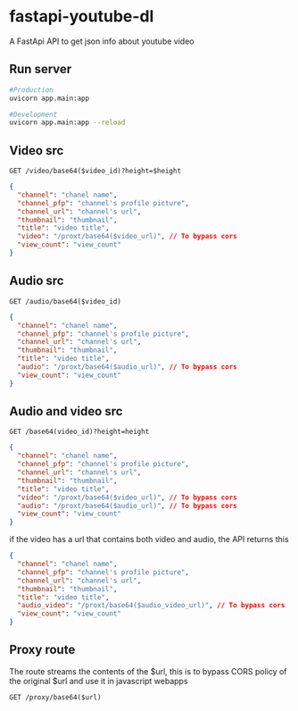 # fastapi-youtube-dl
A FastApi API to get json info about youtube video

## Run server
```bash
#Production
uvicorn app.main:app

#Development
uvicorn app.main:app --reload
```

## Video src

```GET /video/base64($video_id)?height=$height```
```json
{
  "channel": "chanel name",
  "channel_pfp": "channel's profile picture",
  "channel_url": "channel's url",
  "thumbnail": "thumbnail",
  "title": "video title",
  "video": "/proxt/base64($video_url)", // To bypass cors
  "view_count": "view_count"
}
```

## Audio src
```GET /audio/base64($video_id)```
```json
{
  "channel": "chanel name",
  "channel_pfp": "channel's profile picture",
  "channel_url": "channel's url",
  "thumbnail": "thumbnail",
  "title": "video title",
  "audio": "/proxt/base64($audio_url)", // To bypass cors
  "view_count": "view_count"
}
```

## Audio and video src
```GET /base64(video_id)?height=height```
```json
{
  "channel": "chanel name",
  "channel_pfp": "channel's profile picture",
  "channel_url": "channel's url",
  "thumbnail": "thumbnail",
  "title": "video title",
  "video": "/proxt/base64($video_url)", // To bypass cors
  "audio": "/proxt/base64($audio_url)", // To bypass cors
  "view_count": "view_count"
}
```
if the video has a url that contains both video and audio, the API returns this 
```json
{
  "channel": "chanel name",
  "channel_pfp": "channel's profile picture",
  "channel_url": "channel's url",
  "thumbnail": "thumbnail",
  "title": "video title",
  "audio_video": "/proxt/base64($audio_video_url)", // To bypass cors
  "view_count": "view_count"
}
```

## Proxy route
The route streams the contents of the $url, this is to bypass CORS policy of the original $url and use it in javascript webapps

```GET /proxy/base64($url)```
